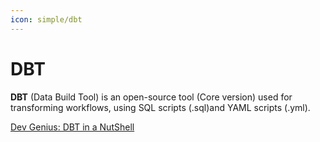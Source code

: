 ```yaml
---
icon: simple/dbt
---
```


# DBT

**DBT** (Data Build Tool) is an open-source tool (Core version) used for transforming
workflows, using SQL scripts (.sql)and YAML scripts (.yml).

[Dev Genius: DBT in a NutShell](https://blog.devgenius.io/dbt-data-build-tool-in-a-nutshell-29028bc4e164)
